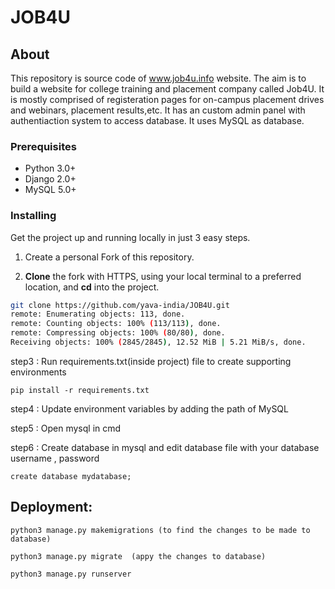 # JOB4U

## About
This repository is source code of www.job4u.info website. The aim is to build a website for college training and placement company called Job4U. It is mostly comprised of registeration pages for on-campus placement drives and webinars, placement results,etc. It has an custom admin panel with authentiaction system to access database. It uses MySQL as database.

### Prerequisites
* Python 3.0+
* Django 2.0+
* MySQL 5.0+

### Installing

Get the project up and running locally in just 3 easy steps.

1. Create a personal Fork of this repository.

2. **Clone** the fork with HTTPS, using your local terminal to a preferred location, and **cd** into the project.

```bash
git clone https://github.com/yava-india/JOB4U.git
remote: Enumerating objects: 113, done.
remote: Counting objects: 100% (113/113), done.
remote: Compressing objects: 100% (80/80), done.
Receiving objects: 100% (2845/2845), 12.52 MiB | 5.21 MiB/s, done.
```
step3 : Run requirements.txt(inside project) file to create supporting environments

    pip install -r requirements.txt
step4 :	Update environment variables by adding the path of MySQL

step5 :	Open mysql in cmd

step6 : Create database in mysql and edit database file with your database username , password 

	create database mydatabase;
		
## Deployment:


	python3 manage.py makemigrations (to find the changes to be made to database)

	python3 manage.py migrate  (appy the changes to database)

	python3 manage.py runserver 
